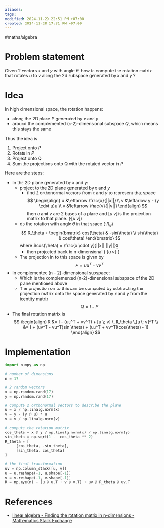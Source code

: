 ```yaml
---
aliases: 
tags: 
modified: 2024-11-29 22:51 PM +07:00
created: 2024-11-28 17:31 PM +07:00
---
```

#maths/algebra 

# Problem statement
Given 2 vectors $x$ and $y$ with angle $\theta$, how to compute the rotation matrix that rotates $u$ to $v$ along the 2d subspace generated by $x$ and $y$ ?

# Idea
In high dimensional space, the rotation happens:
- along the 2D plane $P$ generated by $x$ and $y$
- around the complemented (n-2)-dimensional subspace $Q$, which means this stays the same

Thus the idea is
1. Project onto $P$
2. Rotate in $P$
3. Project onto Q
4. Sum the projections onto Q with the rotated vector in $P$

Here are the steps:
- In the 2D plane generated by $x$ and $y$: 
	- project to the 2D plane generated by $x$ and $y$
		- find 2 orthonormal vectors from $x$ and $y$ to represent that space
		  $$
		  \begin{align}
		  u &\leftarrow \frac{x}{||x||} \\
		  v &\leftarrow y - (y \cdot u)u \\
		  v &\leftarrow \frac{v}{||v||}
		  \end{align}
		  $$
		  then $u$ and $v$ are 2 bases of a plane and $[u \; v]$ is the projection matrix to that plane. ($\cdot [u \; v]$)
	- do the rotation with angle $\theta$ in that space ($\cdot R_\theta$)
	  $$
	  R_\theta =
	  \begin{bmatrix}
	  cos(\theta) & -sin(\theta) \\
	  sin(\theta) & cos(\theta)
	  \end{bmatrix}
	  $$
	  where $cos(\theta) = \frac{x \cdot y}{||x|| ||y||}$
		- then projected back to n-dimensional ($\cdot [u \; v]^T$)
	- The projection in to this space is given by 
	  $$P = uu^T + vv^T$$
- In complemented (n - 2)-dimensional subspace:
	- Which is the complemented (n-2)-dimensional subspace of the 2D plane mentioned above
	- The projection on to this can be computed by subtracting the projection matrix onto the space generated by $x$ and $y$ from the identity matrix
	  $$Q = I - P$$
- The final rotation matrix is
  $$
  \begin{align}
  R &= I - (uu^T + vv^T) + [u \; v] \, R_\theta \,[u \; v]^T \\
  &= I + (uv^T - vu^T)sin(\theta) + (uu^T + vv^T)(cos(\theta) - 1)
  \end{align}
  $$
# Implementation
```python
import numpy as np

# number of dimensions
n = 17

# 2 random vectors
x = np.random.rand(17)
y = np.random.rand(17)

# compute 2 orthonormal vectors to describe the plane
u = x / np.linalg.norm(x)
v = y - (y @ u) * u
v = v / np.linalg.norm(v)

# compute the rotation matrix
cos_theta = x @ y / np.linalg.norm(x) / np.linalg.norm(y)
sin_theta = np.sqrt(1 -  cos_theta ** 2)
R_theta = [
	 [cos_theta, -sin_theta], 
	 [sin_theta, cos_theta]
]

# the final transformation
uv = np.column_stack([u, v])
u = u.reshape(-1, u.shape[-1])
v = v.reshape(-1, v.shape[-1])
R = np.eye(n) - (u @ u.T + v @ v.T) + uv @ R_theta @ uv.T
```
# References
- [linear algebra - Finding the rotation matrix in n-dimensions - Mathematics Stack Exchange](https://math.stackexchange.com/questions/598750/finding-the-rotation-matrix-in-n-dimensions)
